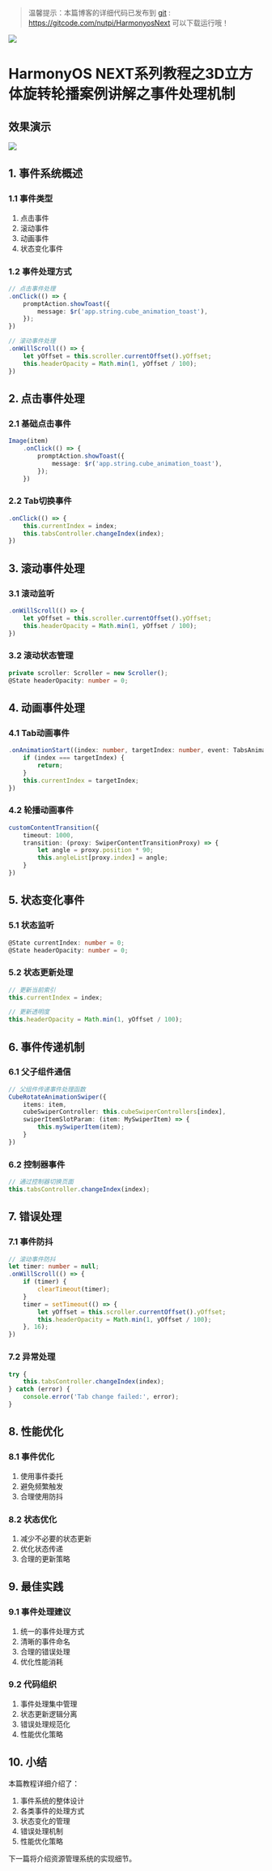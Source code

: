 > 温馨提示：本篇博客的详细代码已发布到 [git](https://gitcode.com/nutpi/HarmonyosNext) : https://gitcode.com/nutpi/HarmonyosNext 可以下载运行哦！

![](https://files.mdnice.com/user/47561/06cf418c-37a4-4a13-a284-183e90fb0c0b.png)

# HarmonyOS NEXT系列教程之3D立方体旋转轮播案例讲解之事件处理机制
## 效果演示

![](https://files.mdnice.com/user/47561/1206c9f5-ffbc-407e-be02-ed1889ad8419.gif)

## 1. 事件系统概述

### 1.1 事件类型
1. 点击事件
2. 滚动事件
3. 动画事件
4. 状态变化事件

### 1.2 事件处理方式
```typescript
// 点击事件处理
.onClick(() => {
    promptAction.showToast({
        message: $r('app.string.cube_animation_toast'),
    });
})

// 滚动事件处理
.onWillScroll(() => {
    let yOffset = this.scroller.currentOffset().yOffset;
    this.headerOpacity = Math.min(1, yOffset / 100);
})
```

## 2. 点击事件处理

### 2.1 基础点击事件
```typescript
Image(item)
    .onClick(() => {
        promptAction.showToast({
            message: $r('app.string.cube_animation_toast'),
        });
    })
```

### 2.2 Tab切换事件
```typescript
.onClick(() => {
    this.currentIndex = index;
    this.tabsController.changeIndex(index);
})
```

## 3. 滚动事件处理

### 3.1 滚动监听
```typescript
.onWillScroll(() => {
    let yOffset = this.scroller.currentOffset().yOffset;
    this.headerOpacity = Math.min(1, yOffset / 100);
})
```

### 3.2 滚动状态管理
```typescript
private scroller: Scroller = new Scroller();
@State headerOpacity: number = 0;
```

## 4. 动画事件处理

### 4.1 Tab动画事件
```typescript
.onAnimationStart((index: number, targetIndex: number, event: TabsAnimationEvent) => {
    if (index === targetIndex) {
        return;
    }
    this.currentIndex = targetIndex;
})
```

### 4.2 轮播动画事件
```typescript
customContentTransition({
    timeout: 1000,
    transition: (proxy: SwiperContentTransitionProxy) => {
        let angle = proxy.position * 90;
        this.angleList[proxy.index] = angle;
    }
})
```

## 5. 状态变化事件

### 5.1 状态监听
```typescript
@State currentIndex: number = 0;
@State headerOpacity: number = 0;
```

### 5.2 状态更新处理
```typescript
// 更新当前索引
this.currentIndex = index;

// 更新透明度
this.headerOpacity = Math.min(1, yOffset / 100);
```

## 6. 事件传递机制

### 6.1 父子组件通信
```typescript
// 父组件传递事件处理函数
CubeRotateAnimationSwiper({
    items: item,
    cubeSwiperController: this.cubeSwiperControllers[index],
    swiperItemSlotParam: (item: MySwiperItem) => {
        this.mySwiperItem(item);
    }
})
```

### 6.2 控制器事件
```typescript
// 通过控制器切换页面
this.tabsController.changeIndex(index);
```

## 7. 错误处理

### 7.1 事件防抖
```typescript
// 滚动事件防抖
let timer: number = null;
.onWillScroll(() => {
    if (timer) {
        clearTimeout(timer);
    }
    timer = setTimeout(() => {
        let yOffset = this.scroller.currentOffset().yOffset;
        this.headerOpacity = Math.min(1, yOffset / 100);
    }, 16);
})
```

### 7.2 异常处理
```typescript
try {
    this.tabsController.changeIndex(index);
} catch (error) {
    console.error('Tab change failed:', error);
}
```

## 8. 性能优化

### 8.1 事件优化
1. 使用事件委托
2. 避免频繁触发
3. 合理使用防抖

### 8.2 状态优化
1. 减少不必要的状态更新
2. 优化状态传递
3. 合理的更新策略

## 9. 最佳实践

### 9.1 事件处理建议
1. 统一的事件处理方式
2. 清晰的事件命名
3. 合理的错误处理
4. 优化性能消耗

### 9.2 代码组织
1. 事件处理集中管理
2. 状态更新逻辑分离
3. 错误处理规范化
4. 性能优化策略

## 10. 小结

本篇教程详细介绍了：
1. 事件系统的整体设计
2. 各类事件的处理方式
3. 状态变化的管理
4. 错误处理机制
5. 性能优化策略

下一篇将介绍资源管理系统的实现细节。
